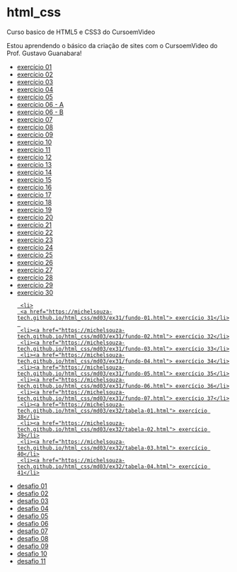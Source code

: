  # html_css
 Curso basico de HTML5 e CSS3 do CursoemVideo

 Estou aprendendo o básico da criação de sites com o CursoemVideo do Prof. Gustavo Guanabara!
 
 <ul>
     <li><a href="https://michelsouza-tech.github.io/html_css/md01/exercicios/ex01/index.html"> exercício 01</li>
     <li><a href="https://michelsouza-tech.github.io/html_css/md01/exercicios/ex02/index.html"> exercício 02</li>
     <li><a href="https://michelsouza-tech.github.io/html_css/md01/exercicios/ex03/index.html"> exercício 03</li>
     <li><a href="https://michelsouza-tech.github.io/html_css/md01/exercicios/ex04/index.html"> exercício 04</li>
     <li><a href="https://michelsouza-tech.github.io/html_css/md01/exercicios/ex05/index.html"> exercício 05</li>
     <li><a href="https://michelsouza-tech.github.io/html_css/md01/exercicios/ex06/html4.html"> exercício 06 - A</li>
     <li><a href="https://michelsouza-tech.github.io/html_css/md01/exercicios/ex06/html5.html"> exercício 06 - B</li>
     <li><a href="https://michelsouza-tech.github.io/html_css/md01/exercicios/ex07/index.html"> exercício 07</li>
     <li><a href="https://michelsouza-tech.github.io/html_css/md01/exercicios/ex08/index.html"> exercício 08</li>
     <li><a href="https://michelsouza-tech.github.io/html_css/md01/exercicios/ex09/index.html"> exercício 09</li>
     <li><a href="https://michelsouza-tech.github.io/html_css/md01/exercicios/ex10/index.html"> exercício 10</li>
     <li><a href="https://michelsouza-tech.github.io/html_css/md01/exercicios/ex11/index.html"> exercício 11</li>
     <li><a href="https://michelsouza-tech.github.io/html_css/md01/exercicios/ex12/index.html"> exercício 12</li>
     <li><a href="https://michelsouza-tech.github.io/html_css/md01/exercicios/ex13/index.html"> exercício 13</li>
     <li><a href="https://michelsouza-tech.github.io/html_css/md01/exercicios/ex14/index.html"> exercício 14</li>
     <li><a href="https://michelsouza-tech.github.io/html_css/md01/exercicios/ex15/index.html"> exercício 15</li>
     <li><a href="https://michelsouza-tech.github.io/html_css/md01/exercicios/ex16/index.html"> exercício 16</li>
     <li><a href="https://michelsouza-tech.github.io/html_css/md01/exercicios/ex17/index.html"> exercício 17</li>
     <li><a href="https://michelsouza-tech.github.io/html_css/md01/exercicios/ex18/index.html"> exercício 18</li>
     <li><a href="https://michelsouza-tech.github.io/html_css/md01/exercicios/ex19/index.html"> exercício 19</li>
     <li><a href="https://michelsouza-tech.github.io/html_css/md02/exercicios/ex20/cores.html"> exercício 20</li>
     <li><a href="https://michelsouza-tech.github.io/html_css/md02/exercicios/ex21/degrade.html"> exercício 21</li>
     <li><a href="https://michelsouza-tech.github.io/html_css/md02/exercicios/ex22/exemplo.html"> exercício 22</li>
     <li><a href="https://michelsouza-tech.github.io/html_css/md02/exercicios/ex23/index.html"> exercício 23</li>
     <li><a href="https://michelsouza-tech.github.io/html_css/md02/exercicios/ex24/index.html"> exercício 24</li>
     <li><a href="https://michelsouza-tech.github.io/html_css/md02/exercicios/ex25/index.html"> exercício 25</li>
     <li><a href="https://michelsouza-tech.github.io/html_css/md02/exercicios/ex26/index.html"> exercício 26</li>
     <li><a href="https://michelsouza-tech.github.io/html_css/md02/exercicios/ex27/index.html"> exercício 27</li>
     <li><a href="https://michelsouza-tech.github.io/html_css/md02/exercicios/ex28/index.html"> exercício 28</li>
     <li><a href="https://michelsouza-tech.github.io/html_css/md02/exercicios/ex29/index.html"> exercício 29</li>
     <li><a href="https://michelsouza-tech.github.io/html_css/md02/exercicios/ex30/index.html"> exercício 30</li>
     
     <li>
     <a href="https://michelsouza-tech.github.io/html_css/md03/ex31/fundo-01.html"> exercício 31</li>
     
     <li><a href="https://michelsouza-tech.github.io/html_css/md03/ex31/fundo-02.html"> exercício 32</li>
     <li><a href="https://michelsouza-tech.github.io/html_css/md03/ex31/fundo-03.html"> exercício 33</li>
     <li><a href="https://michelsouza-tech.github.io/html_css/md03/ex31/fundo-04.html"> exercício 34</li>
     <li><a href="https://michelsouza-tech.github.io/html_css/md03/ex31/fundo-05.html"> exercício 35</li>
     <li><a href="https://michelsouza-tech.github.io/html_css/md03/ex31/fundo-06.html"> exercício 36</li>
     <li><a href="https://michelsouza-tech.github.io/html_css/md03/ex31/fundo-07.html"> exercício 37</li>
     <li><a href="https://michelsouza-tech.github.io/html_css/md03/ex32/tabela-01.html"> exercício 38</li>
     <li><a href="https://michelsouza-tech.github.io/html_css/md03/ex32/tabela-02.html"> exercício 39</li>
     <li><a href="https://michelsouza-tech.github.io/html_css/md03/ex32/tabela-03.html"> exercício 40</li>
     <li><a href="https://michelsouza-tech.github.io/html_css/md03/ex32/tabela-04.html"> exercício 41</li>

     
 </ul>

<ul>
    <li><a href="https://michelsouza-tech.github.io/html_css/md01/desafios/d01/index.html"> desafio 01 </a></li>
    <li><a href="https://michelsouza-tech.github.io/html_css/md01/desafios/d02/index.html"> desafio 02 </a></li>
    <li><a href="https://michelsouza-tech.github.io/html_css/md01/desafios/d03/index.html"> desafio 03 </a></li>
    <li><a href="https://michelsouza-tech.github.io/html_css/md01/desafios/d04/index.html"> desafio 04 </a></li>
    <li><a href="https://michelsouza-tech.github.io/html_css/md01/desafios/d05/index.html"> desafio 05 </a></li>
    <li><a href="https://michelsouza-tech.github.io/html_css/md01/desafios/d06/index.html"> desafio 06 </a></li>
    <li><a href="https://michelsouza-tech.github.io/html_css/md01/desafios/d07/index.html"> desafio 07 </a></li>
    <li><a href="https://michelsouza-tech.github.io/html_css/md01/desafios/d08/cinza.html"> desafio 08 </a></li>
    <li><a href="https://michelsouza-tech.github.io/html_css/md01/desafios/d09/index.html"> desafio 09 </a></li>
    <li><a href="https://michelsouza-tech.github.io/html_css/md03/desafios/d10.html"> desafio 10 </a></li>
    <li><a href="https://michelsouza-tech.github.io/html_css/md03/desafios/d11.html"> desafio 11 </a></li>
</ul>




